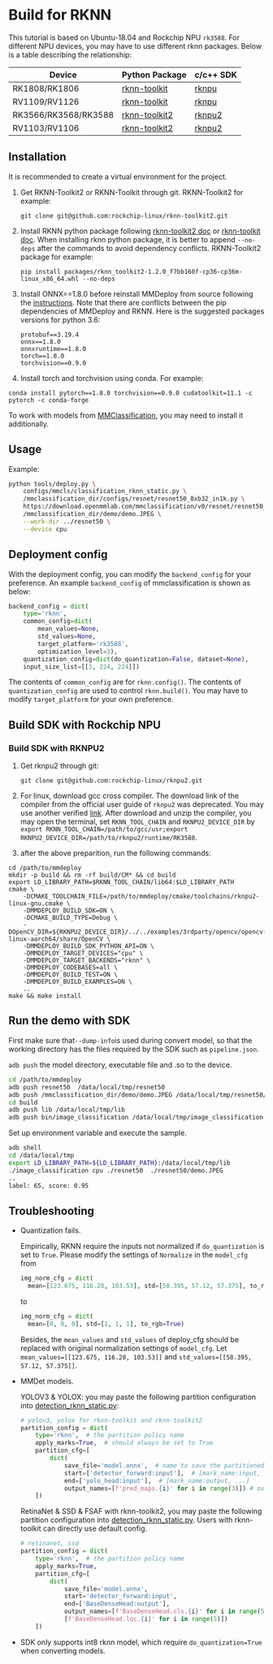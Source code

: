 # Build for RKNN

This tutorial is based on Ubuntu-18.04 and Rockchip NPU `rk3588`. For different NPU devices, you may have to use different rknn packages.
Below is a table describing the relationship:

| Device               | Python Package                                                   | c/c++ SDK                                          |
| -------------------- | ---------------------------------------------------------------- | -------------------------------------------------- |
| RK1808/RK1806        | [rknn-toolkit](https://github.com/rockchip-linux/rknn-toolkit)   | [rknpu](https://github.com/rockchip-linux/rknpu)   |
| RV1109/RV1126        | [rknn-toolkit](https://github.com/rockchip-linux/rknn-toolkit)   | [rknpu](https://github.com/rockchip-linux/rknpu)   |
| RK3566/RK3568/RK3588 | [rknn-toolkit2](https://github.com/rockchip-linux/rknn-toolkit2) | [rknpu2](https://github.com/rockchip-linux/rknpu2) |
| RV1103/RV1106        | [rknn-toolkit2](https://github.com/rockchip-linux/rknn-toolkit2) | [rknpu2](https://github.com/rockchip-linux/rknpu2) |

## Installation

It is recommended to create a virtual environment for the project.

1. Get RKNN-Toolkit2 or RKNN-Toolkit through git. RKNN-Toolkit2 for example:

   ```
   git clone git@github.com:rockchip-linux/rknn-toolkit2.git
   ```

2. Install RKNN python package following [rknn-toolkit2 doc](https://github.com/rockchip-linux/rknn-toolkit2/tree/master/doc) or [rknn-toolkit doc](https://github.com/rockchip-linux/rknn-toolkit/tree/master/doc). When installing rknn python package, it is better to append `--no-deps` after the commands to avoid dependency conflicts. RKNN-Toolkit2 package for example:

   ```
   pip install packages/rknn_toolkit2-1.2.0_f7bb160f-cp36-cp36m-linux_x86_64.whl --no-deps
   ```

3. Install ONNX==1.8.0 before reinstall MMDeploy from source following the [instructions](../01-how-to-build/build_from_source.md). Note that there are conflicts between the pip dependencies of MMDeploy and RKNN. Here is the suggested packages versions for python 3.6:

   ```
   protobuf==3.19.4
   onnx==1.8.0
   onnxruntime==1.8.0
   torch==1.8.0
   torchvision==0.9.0
   ```

4. Install torch and torchvision using conda. For example:

```
conda install pytorch==1.8.0 torchvision==0.9.0 cudatoolkit=11.1 -c pytorch -c conda-forge
```

To work with models from [MMClassification](https://mmclassification.readthedocs.io/en/latest/getting_started.html), you may need to install it additionally.

## Usage

Example:

```bash
python tools/deploy.py \
    configs/mmcls/classification_rknn_static.py \
    /mmclassification_dir/configs/resnet/resnet50_8xb32_in1k.py \
    https://download.openmmlab.com/mmclassification/v0/resnet/resnet50_batch256_imagenet_20200708-cfb998bf.pth \
    /mmclassification_dir/demo/demo.JPEG \
    --work-dir ../resnet50 \
    --device cpu
```

## Deployment config

With the deployment config, you can modify the `backend_config` for your preference. An example `backend_config` of mmclassification is shown as below:

```python
backend_config = dict(
    type='rknn',
    common_config=dict(
        mean_values=None,
        std_values=None,
        target_platform='rk3588',
        optimization_level=3),
    quantization_config=dict(do_quantization=False, dataset=None),
    input_size_list=[[3, 224, 224]])

```

The contents of `common_config` are for `rknn.config()`. The contents of `quantization_config` are used to control `rknn.build()`. You may have to modify `target_platform` for your own preference.

## Build SDK with Rockchip NPU

### Build SDK with RKNPU2

1. Get rknpu2 through git:

   ```
   git clone git@github.com:rockchip-linux/rknpu2.git
   ```

2. For linux, download gcc cross compiler. The download link of the compiler from the official user guide of `rknpu2` was deprecated. You may use another verified [link](https://github.com/Caesar-github/gcc-buildroot-9.3.0-2020.03-x86_64_aarch64-rockchip-linux-gnu). After download and unzip the compiler, you may open the terminal, set `RKNN_TOOL_CHAIN` and `RKNPU2_DEVICE_DIR` by `export RKNN_TOOL_CHAIN=/path/to/gcc/usr;export RKNPU2_DEVICE_DIR=/path/to/rknpu2/runtime/RK3588`.

3. after the above preparition, run the following commands:

```shell
cd /path/to/mmdeploy
mkdir -p build && rm -rf build/CM* && cd build
export LD_LIBRARY_PATH=$RKNN_TOOL_CHAIN/lib64:$LD_LIBRARY_PATH
cmake \
    -DCMAKE_TOOLCHAIN_FILE=/path/to/mmdeploy/cmake/toolchains/rknpu2-linux-gnu.cmake \
    -DMMDEPLOY_BUILD_SDK=ON \
    -DCMAKE_BUILD_TYPE=Debug \
    -DOpenCV_DIR=${RKNPU2_DEVICE_DIR}/../../examples/3rdparty/opencv/opencv-linux-aarch64/share/OpenCV \
    -DMMDEPLOY_BUILD_SDK_PYTHON_API=ON \
    -DMMDEPLOY_TARGET_DEVICES="cpu" \
    -DMMDEPLOY_TARGET_BACKENDS="rknn" \
    -DMMDEPLOY_CODEBASES=all \
    -DMMDEPLOY_BUILD_TEST=ON \
    -DMMDEPLOY_BUILD_EXAMPLES=ON \
    ..
make && make install
```

## Run the demo with SDK

First make sure that`--dump-info`is used during convert model, so that the working directory has the files required by the SDK such as `pipeline.json`.

`adb push` the model directory, executable file and .so to the device.

```bash
cd /path/to/mmdeploy
adb push resnet50  /data/local/tmp/resnet50
adb push /mmclassification_dir/demo/demo.JPEG /data/local/tmp/resnet50/demo.JPEG
cd build
adb push lib /data/local/tmp/lib
adb push bin/image_classification /data/local/tmp/image_classification
```

Set up environment variable and execute the sample.

```bash
adb shell
cd /data/local/tmp
export LD_LIBRARY_PATH=${LD_LIBRARY_PATH}:/data/local/tmp/lib
./image_classification cpu ./resnet50  ./resnet50/demo.JPEG
..
label: 65, score: 0.95
```

## Troubleshooting

- Quantization fails.

  Empirically, RKNN require the inputs not normalized if `do_quantization` is set to `True`. Please modify the settings of `Normalize` in the `model_cfg` from

  ```python
  img_norm_cfg = dict(
    mean=[123.675, 116.28, 103.53], std=[58.395, 57.12, 57.375], to_rgb=True)
  ```

  to

  ```python
  img_norm_cfg = dict(
    mean=[0, 0, 0], std=[1, 1, 1], to_rgb=True)
  ```

  Besides, the `mean_values` and `std_values` of deploy_cfg should be replaced with original normalization settings of `model_cfg`. Let `mean_values=[[123.675, 116.28, 103.53]]` and `std_values=[[58.395, 57.12, 57.375]]`.

- MMDet models.

  YOLOV3 & YOLOX: you may paste the following partition configuration into [detection_rknn_static.py](https://github.com/open-mmlab/mmdeploy/blob/master/configs/mmdet/detection/detection_rknn_static.py):

  ```python
  # yolov3, yolox for rknn-toolkit and rknn-toolkit2
  partition_config = dict(
      type='rknn',  # the partition policy name
      apply_marks=True,  # should always be set to True
      partition_cfg=[
          dict(
              save_file='model.onnx',  # name to save the partitioned onnx
              start=['detector_forward:input'],  # [mark_name:input, ...]
              end=['yolo_head:input'],  # [mark_name:output, ...]
              output_names=[f'pred_maps.{i}' for i in range(3)]) # output names
      ])
  ```

  RetinaNet & SSD & FSAF with rknn-toolkit2, you may paste the following partition configuration into [detection_rknn_static.py](https://github.com/open-mmlab/mmdeploy/blob/master/configs/mmdet/detection/detection_rknn_static.py). Users with rknn-toolkit can directly use default config.

  ```python
  # retinanet, ssd
  partition_config = dict(
      type='rknn',  # the partition policy name
      apply_marks=True,
      partition_cfg=[
          dict(
              save_file='model.onnx',
              start='detector_forward:input',
              end=['BaseDenseHead:output'],
              output_names=[f'BaseDenseHead.cls.{i}' for i in range(5)] +
              [f'BaseDenseHead.loc.{i}' for i in range(5)])
      ])
  ```

- SDK only supports int8 rknn model, which require `do_quantization=True` when converting models.
